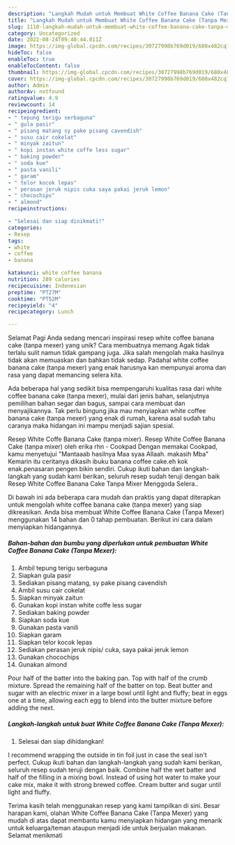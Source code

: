 ```yaml
---
description: "Langkah Mudah untuk Membuat White Coffee Banana Cake (Tanpa Mexer) yang Lezat, Enak"
title: "Langkah Mudah untuk Membuat White Coffee Banana Cake (Tanpa Mexer) yang Lezat, Enak"
slug: 1110-langkah-mudah-untuk-membuat-white-coffee-banana-cake-tanpa-mexer-yang-lezat-enak
category: Uncategorized
date: 2022-08-24T09:40:44.011Z
image: https://img-global.cpcdn.com/recipes/30727998b769d019/680x482cq70/white-coffee-banana-cake-tanpa-mexer-foto-resep-utama.jpg
hideToc: false
enableToc: true
enableTocContent: false
thumbnail: https://img-global.cpcdn.com/recipes/30727998b769d019/680x482cq70/white-coffee-banana-cake-tanpa-mexer-foto-resep-utama.jpg
cover: https://img-global.cpcdn.com/recipes/30727998b769d019/680x482cq70/white-coffee-banana-cake-tanpa-mexer-foto-resep-utama.jpg
author: Admin
authorAv: notfound
ratingvalue: 4.9
reviewcount: 14
recipeingredient:
- " tepung terigu serbaguna"
- " gula pasir"
- " pisang matang sy pake pisang cavendish"
- " susu cair cokelat"
- " minyak zaitun"
- " kopi instan white coffe less sugar"
- " baking powder"
- " soda kue"
- " pasta vanili"
- " garam"
- " telor kocok lepas"
- " perasan jeruk nipis cuka saya pakai jeruk lemon"
- " chocochips"
- " almond"
recipeinstructions:

- "Selesai dan siap dinikmati!"
categories:
- Resep
tags:
- white
- coffee
- banana

katakunci: white coffee banana 
nutrition: 289 calories
recipecuisine: Indonesian
preptime: "PT27M"
cooktime: "PT52M"
recipeyield: "4"
recipecategory: Lunch

---
```



Selamat Pagi Anda sedang mencari inspirasi resep white coffee banana cake (tanpa mexer) yang unik? Cara membuatnya memang Agak tidak terlalu sulit namun tidak gampang juga. Jika salah mengolah maka hasilnya tidak akan memuaskan dan bahkan tidak sedap. Padahal white coffee banana cake (tanpa mexer) yang enak harusnya kan mempunyai aroma dan rasa yang dapat memancing selera kita.


Ada beberapa hal yang sedikit bisa mempengaruhi kualitas rasa dari white coffee banana cake (tanpa mexer), mulai dari jenis bahan, selanjutnya pemilihan bahan segar dan bagus, sampai cara membuat dan menyajikannya. Tak perlu bingung jika mau menyiapkan white coffee banana cake (tanpa mexer) yang enak di rumah, karena asal sudah tahu caranya maka hidangan ini mampu menjadi sajian spesial.

Resep White Coffe Banana Cake (tanpa mixer). Resep White Coffee Banana Cake (tanpa mixer) oleh erika rhn - Cookpad Dengan memakai Cookpad, kamu menyetujui &#34;Mantaaab hasilnya Maa syaa Allaah. makasih Mba&#34; Kemarin itu ceritanya dikasih ibuku banana coffee cake.eh kok enak.penasaran pengen bikin sendiri. Cukup ikuti bahan dan langkah-langkah yang sudah kami berikan, seluruh resep sudah teruji dengan baik Resep White Coffee Banana Cake Tanpa Mixer Menggoda Selera..


Di bawah ini ada beberapa cara mudah dan praktis yang dapat diterapkan untuk mengolah white coffee banana cake (tanpa mexer) yang siap dikreasikan. Anda bisa membuat White Coffee Banana Cake (Tanpa Mexer) menggunakan 14 bahan dan 0 tahap pembuatan. Berikut ini cara dalam menyiapkan hidangannya.

<!--inarticleads1-->

##### Bahan-bahan dan bumbu yang diperlukan untuk pembuatan White Coffee Banana Cake (Tanpa Mexer):

1. Ambil  tepung terigu serbaguna
1. Siapkan  gula pasir
1. Sediakan  pisang matang, sy pake pisang cavendish
1. Ambil  susu cair cokelat
1. Siapkan  minyak zaitun
1. Gunakan  kopi instan white coffe less sugar
1. Sediakan  baking powder
1. Siapkan  soda kue
1. Gunakan  pasta vanili
1. Siapkan  garam
1. Siapkan  telor kocok lepas
1. Sediakan  perasan jeruk nipis/ cuka, saya pakai jeruk lemon
1. Gunakan  chocochips
1. Gunakan  almond


Pour half of the batter into the baking pan. Top with half of the crumb mixture. Spread the remaining half of the batter on top. Beat butter and sugar with an electric mixer in a large bowl until light and fluffy; beat in eggs one at a time, allowing each egg to blend into the butter mixture before adding the next. 

<!--inarticleads2-->

##### Langkah-langkah untuk buat White Coffee Banana Cake (Tanpa Mexer):


1. Selesai dan siap dihidangkan!

I recommend wrapping the outside in tin foil just in case the seal isn&#39;t perfect. Cukup ikuti bahan dan langkah-langkah yang sudah kami berikan, seluruh resep sudah teruji dengan baik. Combine half the wet batter and half of the filling in a mixing bowl. Instead of using hot water to make your cake mix, make it with strong brewed coffee. Cream butter and sugar until light and fluffy. 

Terima kasih telah menggunakan resep yang kami tampilkan di sini. Besar harapan kami, olahan White Coffee Banana Cake (Tanpa Mexer) yang mudah di atas dapat membantu kamu menyiapkan hidangan yang menarik untuk keluarga/teman ataupun menjadi ide untuk berjualan makanan. Selamat menikmati

